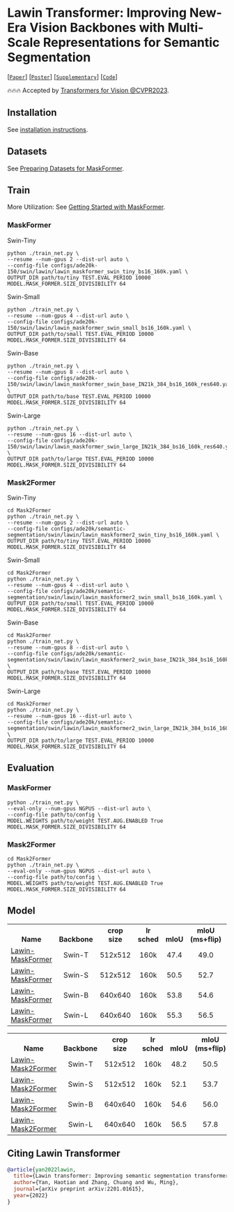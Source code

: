 # Lawin Transformer: Improving New-Era Vision Backbones with Multi-Scale Representations for Semantic Segmentation

[[`Paper`](https://drive.google.com/file/d/1eQd_bj1DTNTxpMVvfIzkt0vdZujrf9IK/view)] [[`Poster`](https://drive.google.com/file/d/1ifjjedbX8nbF0iBDI7g3uL_j8Hkf84sN/view)] [[`Supplementary`](https://drive.google.com/file/d/1QPFqAS-3LETbRULfPk-vfoO50g_MfPAN/view)] [[`Code`](https://github.com/yan-hao-tian/lawin/blob/70903a10403d4d8b87b0a2fe39a7cf045cf5a476/mask_former/modeling/heads/pixel_decoder.py#L196)]

🔥🔥🔥 Accepted by [Transformers for Vision @CVPR2023](https://sites.google.com/view/t4v-cvpr23/home).

## Installation

See [installation instructions](INSTALL.md).

## Datasets

See [Preparing Datasets for MaskFormer](datasets/README.md).

## Train

More Utilization: See [Getting Started with MaskFormer](GETTING_STARTED.md). 
### MaskFormer
Swin-Tiny
```
python ./train_net.py \
--resume --num-gpus 2 --dist-url auto \
--config-file configs/ade20k-150/swin/lawin/lawin_maskformer_swin_tiny_bs16_160k.yaml \
OUTPUT_DIR path/to/tiny TEST.EVAL_PERIOD 10000 MODEL.MASK_FORMER.SIZE_DIVISIBILITY 64
```
Swin-Small
```
python ./train_net.py \
--resume --num-gpus 4 --dist-url auto \
--config-file configs/ade20k-150/swin/lawin/lawin_maskformer_swin_small_bs16_160k.yaml \
OUTPUT_DIR path/to/small TEST.EVAL_PERIOD 10000 MODEL.MASK_FORMER.SIZE_DIVISIBILITY 64
```

Swin-Base
```
python ./train_net.py \
--resume --num-gpus 8 --dist-url auto \
--config-file configs/ade20k-150/swin/lawin/lawin_maskformer_swin_base_IN21k_384_bs16_160k_res640.yaml \
OUTPUT_DIR path/to/base TEST.EVAL_PERIOD 10000 MODEL.MASK_FORMER.SIZE_DIVISIBILITY 64
```

Swin-Large
```
python ./train_net.py \
--resume --num-gpus 16 --dist-url auto \
--config-file configs/ade20k-150/swin/lawin/lawin_maskformer_swin_large_IN21k_384_bs16_160k_res640.yaml \
OUTPUT_DIR path/to/large TEST.EVAL_PERIOD 10000 MODEL.MASK_FORMER.SIZE_DIVISIBILITY 64
```
### Mask2Former
Swin-Tiny
```
cd Mask2Former
python ./train_net.py \
--resume --num-gpus 2 --dist-url auto \
--config-file configs/ade20k/semantic-segmentation/swin/lawin/lawin_maskformer2_swin_tiny_bs16_160k.yaml \
OUTPUT_DIR path/to/tiny TEST.EVAL_PERIOD 10000 MODEL.MASK_FORMER.SIZE_DIVISIBILITY 64
```
Swin-Small
```
cd Mask2Former
python ./train_net.py \
--resume --num-gpus 4 --dist-url auto \
--config-file configs/ade20k/semantic-segmentation/swin/lawin/lawin_maskformer2_swin_small_bs16_160k.yaml \
OUTPUT_DIR path/to/small TEST.EVAL_PERIOD 10000 MODEL.MASK_FORMER.SIZE_DIVISIBILITY 64
```

Swin-Base
```
cd Mask2Former
python ./train_net.py \
--resume --num-gpus 8 --dist-url auto \
--config-file configs/ade20k/semantic-segmentation/swin/lawin/lawin_maskformer2_swin_base_IN21k_384_bs16_160k_res640.yaml \
OUTPUT_DIR path/to/base TEST.EVAL_PERIOD 10000 MODEL.MASK_FORMER.SIZE_DIVISIBILITY 64
```

Swin-Large
```
cd Mask2Former
python ./train_net.py \
--resume --num-gpus 16 --dist-url auto \
--config-file configs/ade20k/semantic-segmentation/swin/lawin/lawin_maskformer2_swin_large_IN21k_384_bs16_160k_res640.yaml \
OUTPUT_DIR path/to/large TEST.EVAL_PERIOD 10000 MODEL.MASK_FORMER.SIZE_DIVISIBILITY 64
```
## Evaluation
### MaskFormer
```
python ./train_net.py \
--eval-only --num-gpus NGPUS --dist-url auto \
--config-file path/to/config \
MODEL.WEIGHTS path/to/weight TEST.AUG.ENABLED True MODEL.MASK_FORMER.SIZE_DIVISIBILITY 64
```

### Mask2Former
```
cd Mask2Former
python ./train_net.py \
--eval-only --num-gpus NGPUS --dist-url auto \
--config-file path/to/config \
MODEL.WEIGHTS path/to/weight TEST.AUG.ENABLED True MODEL.MASK_FORMER.SIZE_DIVISIBILITY 64
```

## <a name="ModelZoo"></a>Model
<table><tbody>
<!-- START TABLE -->
<!-- TABLE HEADER -->
<th valign="bottom">Name</th>
<th valign="bottom">Backbone</th>
<th valign="bottom">crop<br/>size</th>
<th valign="bottom">lr<br/>sched</th>
<th valign="bottom">mIoU</th>
<th valign="bottom">mIoU<br/>(ms+flip)</th>
<th valign="bottom">download</th>
<!-- TABLE BODY -->
<!-- ROW: maskformer_swin_tiny_bs16_160k -->
 <tr><td align="left"><a href="configs/ade20k-150/swin/lawin/lawin_maskformer_swin_tiny_bs16_160k.yaml">Lawin-MaskFormer</a></td>
<td align="center">Swin-T</td>
<td align="center">512x512</td>
<td align="center">160k</td>
<td align="center">47.4</td>
<td align="center">49.0</td>
<td align="center"><a href="https://drive.google.com/file/d/1kzu8K8phAEPo6NHoLubSePlKl6N86Mde/view?usp=sharing">model</a></td>
</tr>
<!-- ROW: maskformer_swin_small_bs16_160k -->
 <tr><td align="left"><a href="configs/ade20k-150/swin/lawin/lawin_maskformer_swin_small_bs16_160k.yaml">Lawin-MaskFormer</a></td>
<td align="center">Swin-S</td>
<td align="center">512x512</td>
<td align="center">160k</td>
<td align="center">50.5</td>
<td align="center">52.7</td>
<td align="center"><a href="https://drive.google.com/file/d/1mPmwVUlJckeldTwpsKIiRaE5wQOpKaou/view?usp=sharing">model</a></td>
</tr>
<!-- ROW: maskformer_swin_base_IN21k_384_bs16_160k_res640 -->
 <tr><td align="left"><a href="configs/ade20k-150/swin/lawin/lawin_maskformer_swin_base_IN21k_384_bs16_160k_res640.yaml">Lawin-MaskFormer</a></td>
<td align="center">Swin-B</td>
<td align="center">640x640</td>
<td align="center">160k</td>
<td align="center">53.8</td>
<td align="center">54.6</td>
<td align="center"><a href="https://drive.google.com/file/d/1Llvp_-KsVdV9pK1yBG29D3xhryrYOeVf/view?usp=sharing">model</a></td>
</tr>
<!-- ROW: maskformer_swin_large_IN21k_384_bs16_160k_res640 -->
 <tr><td align="left"><a href="configs/ade20k-150/swin/lawin/lawin_maskformer_swin_large_IN21k_384_bs16_160k_res640.yaml">Lawin-MaskFormer</a></td>
<td align="center">Swin-L</td>
<td align="center">640x640</td>
<td align="center">160k</td>
<td align="center">55.3</td>
<td align="center">56.5</td>
<td align="center"><a href="https://drive.google.com/file/d/14paNql4Mu1ukRB-k4ewyR8dV00R0MIFo/view?usp=sharing">model</a></td>
</tr>
</tbody></table>

<table><tbody>
<!-- START TABLE -->
<!-- TABLE HEADER -->
<th valign="bottom">Name</th>
<th valign="bottom">Backbone</th>
<th valign="bottom">crop<br/>size</th>
<th valign="bottom">lr<br/>sched</th>
<th valign="bottom">mIoU</th>
<th valign="bottom">mIoU<br/>(ms+flip)</th>
<th valign="bottom">download</th>
<!-- TABLE BODY -->
<!-- ROW: mask2former_swin_tiny_bs16_160k -->
 <tr><td align="left"><a href="Mask2Former/configs/ade20k/semantic-segmentation/swin/lawin/lawin_maskformer2_swin_tiny_bs16_160k.yaml">Lawin-Mask2Former</a></td>
<td align="center">Swin-T</td>
<td align="center">512x512</td>
<td align="center">160k</td>
<td align="center">48.2</td>
<td align="center">50.5</td>
<td align="center"><a href="https://drive.google.com/file/d/1MCCg-I0NE4boOKTDXQDDiOv720ZVJW1a/view?usp=sharing">model</a></td>
</tr>
<!-- ROW: mask2former_swin_small_bs16_160k -->
 <tr><td align="left"><a href="Mask2Former/configs/ade20k/semantic-segmentation/swin/lawin/lawin_maskformer2_swin_small_bs16_160k.yaml">Lawin-Mask2Former</a></td>
<td align="center">Swin-S</td>
<td align="center">512x512</td>
<td align="center">160k</td>
<td align="center">52.1</td>
<td align="center">53.7</td>
<td align="center"><a href="https://drive.google.com/file/d/139MKGZwoYkiYPQtjNtrau6GjMAtzeApp/view?usp=sharing">model</a></td>
</tr>
<!-- ROW: mask2former_swin_base_IN21k_384_bs16_160k_res640 -->
 <tr><td align="left"><a href="Mask2Former/configs/ade20k/semantic-segmentation/swin/lawin/lawin_maskformer2_swin_base_IN21k_384_bs16_160k_res640.yaml">Lawin-Mask2Former</a></td>
<td align="center">Swin-B</td>
<td align="center">640x640</td>
<td align="center">160k</td>
<td align="center">54.6</td>
<td align="center">56.0</td>
<td align="center"><a href="https://drive.google.com/file/d/1Xa5gW981iLZ3feFBVqS-lvFa9e8Z8ZMP/view?usp=sharing">model</a></td>
</tr>
<!-- ROW: mask2former_swin_large_IN21k_384_bs16_160k_res640 -->
 <tr><td align="left"><a href="Mask2Former/configs/ade20k/semantic-segmentation/swin/lawin/lawin_maskformer2_swin_large_IN21k_384_bs16_160k_res640.yaml">Lawin-Mask2Former</a></td>
<td align="center">Swin-L</td>
<td align="center">640x640</td>
<td align="center">160k</td>
<td align="center">56.5</td>
<td align="center">57.8</td>
<td align="center"><a href="https://drive.google.com/file/d/14paNql4Mu1ukRB-k4ewyR8dV00R0MIFo/view?usp=sharing">model</a></td>
</tr>
</tbody></table>

## <a name="CitingMaskFormer"></a>Citing Lawin Transformer

<!-- If you use Lawin Transformer in your research or wish to refer to the baseline results published in the [Model Zoo]((#ModelZoo)), please use the following BibTeX entry. -->

```BibTeX
@article{yan2022lawin,
  title={Lawin transformer: Improving semantic segmentation transformer with multi-scale representations via large window attention},
  author={Yan, Haotian and Zhang, Chuang and Wu, Ming},
  journal={arXiv preprint arXiv:2201.01615},
  year={2022}
}
```

